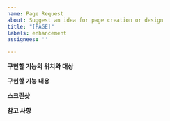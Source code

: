 ```yaml
---
name: Page Request
about: Suggest an idea for page creation or design
title: "[PAGE]"
labels: enhancement
assignees: ''

---
```


**구현할 기능의 위치와 대상**


**구현할 기능 내용**


**스크린샷**


**참고 사항**
